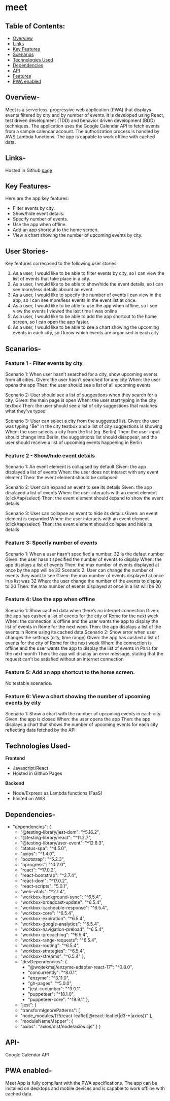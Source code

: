 # meet
## Table of Contents:
* [Overview](#overview)
* [Links](#links)
* [Key Features](#key_features)
* [Scenarios](#scenarios)
* [Technologies Used](#technologies_used)
* [Dependencies](#dependencies)
* [API](#api)
* [Features](#features)
* [PWA enabled](#pwa_enabled)

## Overview-
Meet is a serverless, progressive web application (PWA) that displays events filtered by city and by number of events. It is developed using React, test driven development (TDD) and behavior driven development (BDD) techniques. The application uses the Google Calendar API to fetch events from a sample calendar account. The authorization process is handled by AWS Lambda functions. The app is capable to work offline with cached data.

## Links-
Hosted in Github [page](https://HerRA17.github.io/meet)

## Key Features-
Here are the app key features:

* Filter events by city.
* Show/hide event details.
* Specify number of events.
* Use the app when offline.
* Add an app shortcut to the home screen.
* View a chart showing the number of upcoming events by city.

## User Stories-
Key features correspond to the following user stories:

1. As a user, I would like to be able to filter events by city, so I can view the list of events that take place in a city.
2. As a user, I would like to be able to show/hide the event details, so I can see more/less details abount an event.
3. As a user, I would like to specify the number of events I can view in the app, so I can see more/less events in the event list at once.
4. As a user, I would like to be able to use the app when offline, so I see view the events I viewed the last time I was online
5. As a user, I would like to be able to add the app shortcut to the home screen, so I can open the app faster.
6. As a user, I would like to be able to see a chart showing the upcoming events in each city, so I know which events are organised in each city

## Scanarios-
### Feature 1 - Filter events by city

Scenario 1: When user hasn’t searched for a city, show upcoming events from all cities.
Given: the user hasn't searched for any city
When: the user opens the app
Then: the user should see a list of all upcoming events

Scenario 2: User should see a list of suggestions when they search for a city.
Given: the main page is open
When: the user start typing in the city textbox
Then: the user should see a list of city suggestions that matches what they've typed

Scenario 3: User can select a city from the suggested list.
Given: the user was typing "Be" in the city textbox and a list of city suggestions is showing
When: the user selects a city from the list (eg. Berlin)
Then: the user input should change into Berlin, the suggestions list should disappear, and the user should receive a list of upcoming events happening in Berlin

### Feature 2 - Show/hide event details

Scenario 1: An event element is collapsed by default
Given: the app displayed a list of events
When: the user does not interact with any event element
Then: the event element should be collapsed

Scenario 2: User can expand an event to see its details
Given: the app displayed a list of events
When: the user interacts with an event element (click/tap/select)
Then: the event element should expand to show the event details

Scenario 3: User can collapse an event to hide its details
Given: an event element is expanded
When: the user interacts with an event element (click/tap/select)
Then: the event element should collapse and hide its details

### Feature 3: Specify number of events

Scenario 1: When a user hasn't specified a number, 32 is the defaut number
Given: the user hasn't specified the number of events to display
When: the app displays a list of events
Then: the max number of events displayed at once by the app will be 32
Scenario 2: User can change the number of events they want to see
Given: the max number of events displayed at once in a list was 32
When: the user change the number of the events to display to 20
Then: the max number of events displayed at once in a list will be 20

### Feature 4: Use the app when offline

Scenario 1: Show cached data when there’s no internet connection
Given: the app has cashed a list of events for the city of Rome for the next week
When: the connection is offline and the user wants the app to display the list of events in Rome for the next week
Then: the app displays a list of the events in Rome using its cached data
Scenario 2: Show error when user changes the settings (city, time range)
Given: the app has cashed a list of events for the city of Rome for the next week
When: the connection is offline and the user wants the app to display the list of events in Paris for the next month
Then: the app will display an error message, stating that the request can't be satisfied without an internet connection

### Feature 5: Add an app shortcut to the home screen.
No testable scenarios.

### Feature 6: View a chart showing the number of upcoming events by city

Scenario 1: Show a chart with the number of upcoming events in each city
Given: the app is closed
When: the user opens the app
Then: the app displays a chart that shows the number of upcoming events for each city reflecting data fetched by the API

## Technologies Used-
**Frontend**
* Javascript/React
* Hosted in Github Pages

**Backend**
* Node/Express as Lambda functions (FaaS)
* hosted on AWS

## Dependencies-
* "dependencies": {
  *  "@testing-library/jest-dom": "^5.16.2",
  *  "@testing-library/react": "^11.2.7",
  *  "@testing-library/user-event": "^12.8.3",
  *  "atatus-spa": "^4.5.0",
  *  "axios": "^1.4.0",
  *  "bootstrap": "^5.2.3",
  *  "nprogress": "^0.2.0",
  *  "react": "^17.0.2",
  *  "react-bootstrap": "^2.7.4",
  *  "react-dom": "^17.0.2",
  *  "react-scripts": "5.0.1",
  *  "web-vitals": "^2.1.4",
  *  "workbox-background-sync": "^6.5.4",
  *  "workbox-broadcast-update": "^6.5.4",
  *  "workbox-cacheable-response": "^6.5.4",
  *  "workbox-core": "^6.5.4",
  *  "workbox-expiration": "^6.5.4",
  *  "workbox-google-analytics": "^6.5.4",
  *  "workbox-navigation-preload": "^6.5.4",
  *  "workbox-precaching": "^6.5.4",
  *  "workbox-range-requests": "^6.5.4",
  *  "workbox-routing": "^6.5.4",
  *  "workbox-strategies": "^6.5.4",
  *  "workbox-streams": "^6.5.4"
  },
  * "devDependencies": {
    * "@wojtekmaj/enzyme-adapter-react-17": "^0.8.0",
    * "concurrently": "^8.0.1",
    * "enzyme": "^3.11.0",
    * "gh-pages": "^5.0.0",
    * "jest-cucumber": "^3.0.1",
    * "puppeteer": "^18.1.0",
    * "puppeteer-core": "^19.9.1"
  },
  * "jest": {
   * "transformIgnorePatterns": [
    *  "node_modules/(?!(react-leaflet|@react-leaflet|d3-*|axios))"
    ],
    * "moduleNameMapper": {
    *  "axios": "axios/dist/node/axios.cjs"
    }
  }
## API-
Google Calendar API

## PWA enabled-
Meet App is fully compliant with the PWA specifications. The app can be installed on desktops and mobile devices and is capable to work offline with cached data.